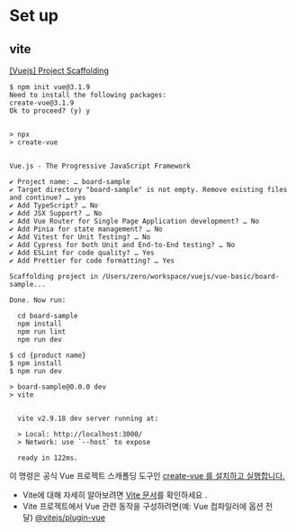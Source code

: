 
# Set up

## vite

[[Vuejs] Project Scaffolding](https://vuejs.org/guide/scaling-up/tooling.html#project-scaffolding)

```
$ npm init vue@3.1.9
Need to install the following packages:
create-vue@3.1.9
Ok to proceed? (y) y


> npx
> create-vue


Vue.js - The Progressive JavaScript Framework

✔ Project name: … board-sample
✔ Target directory "board-sample" is not empty. Remove existing files and continue? … yes
✔ Add TypeScript? … No
✔ Add JSX Support? … No
✔ Add Vue Router for Single Page Application development? … No
✔ Add Pinia for state management? … No
✔ Add Vitest for Unit Testing? … No
✔ Add Cypress for both Unit and End-to-End testing? … No
✔ Add ESLint for code quality? … Yes
✔ Add Prettier for code formatting? … Yes

Scaffolding project in /Users/zero/workspace/vuejs/vue-basic/board-sample...

Done. Now run:

  cd board-sample
  npm install
  npm run lint
  npm run dev

```

```
$ cd {product name}
$ npm install
$ npm run dev

> board-sample@0.0.0 dev
> vite


  vite v2.9.18 dev server running at:

  > Local: http://localhost:3000/
  > Network: use `--host` to expose

  ready in 122ms.

```

이 명령은 공식 Vue 프로젝트 스캐폴딩 도구인 [create-vue 를 설치하고 실행합니다.](https://github.com/vuejs/create-vue)

- Vite에 대해 자세히 알아보려면 [Vite 문서](https://vitejs.dev/)를 확인하세요 .
- Vite 프로젝트에서 Vue 관련 동작을 구성하려면(예: Vue 컴파일러에 옵션 전달) [@vitejs/plugin-vue](https://github.com/vitejs/vite/tree/main/packages/plugin-vue#readme)



